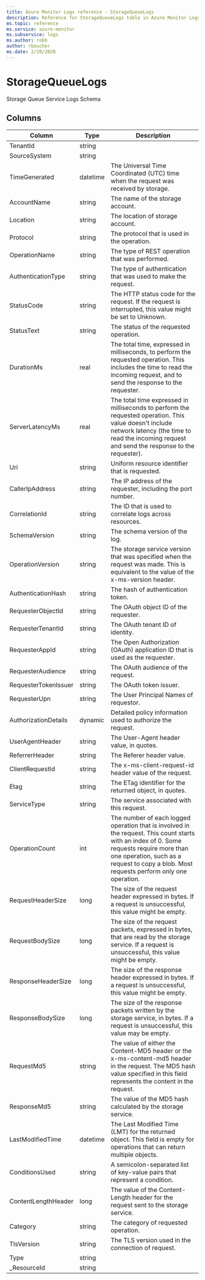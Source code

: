 ```yaml
---
title: Azure Monitor Logs reference - StorageQueueLogs
description: Reference for StorageQueueLogs table in Azure Monitor Logs.
ms.topic: reference
ms.service: azure-monitor
ms.subservice: logs
ms.author: robb
author: rboucher
ms.date: 2/20/2020
---
```


# StorageQueueLogs

 Storage Queue Service Logs Schema

## Columns

|Column|Type|Description|
|---|---|---|
|TenantId|string||
|SourceSystem|string||
|TimeGenerated|datetime|The Universal Time Coordinated (UTC) time when the request was received by storage.|
|AccountName|string|The name of the storage account.|
|Location|string|The location of storage account.|
|Protocol|string|The protocol that is used in the operation.|
|OperationName|string|The type of REST operation that was performed.|
|AuthenticationType|string|The type of authentication that was used to make the request.|
|StatusCode|string|The HTTP status code for the request. If the request is interrupted, this value might be set to Unknown.|
|StatusText|string|The status of the requested operation.|
|DurationMs|real|The total time, expressed in milliseconds, to perform the requested operation. This includes the time to read the incoming request, and to send the response to the requester.|
|ServerLatencyMs|real|The total time expressed in milliseconds to perform the requested operation. This value doesn't include network latency (the time to read the incoming request and send the response to the requester).|
|Uri|string|Uniform resource identifier that is requested.|
|CallerIpAddress|string|The IP address of the requester, including the port number.|
|CorrelationId|string|The ID that is used to correlate logs across resources.|
|SchemaVersion|string|The schema version of the log.|
|OperationVersion|string|The storage service version that was specified when the request was made. This is equivalent to the value of the x-ms-version header.|
|AuthenticationHash|string|The hash of authentication token.|
|RequesterObjectId|string|The OAuth object ID of the requester.|
|RequesterTenantId|string|The OAuth tenant ID of identity.|
|RequesterAppId|string|The Open Authorization (OAuth) application ID that is used as the requester.|
|RequesterAudience|string|The OAuth audience of the request.|
|RequesterTokenIssuer|string|The OAuth token issuer.|
|RequesterUpn|string|The User Principal Names of requestor.|
|AuthorizationDetails|dynamic|Detailed policy information used to authorize the request.|
|UserAgentHeader|string|The User-Agent header value, in quotes.|
|ReferrerHeader|string|The Referer header value.|
|ClientRequestId|string|The x-ms-client-request-id header value of the request.|
|Etag|string|The ETag identifier for the returned object, in quotes.|
|ServiceType|string|The service associated with this request.|
|OperationCount|int|The number of each logged operation that is involved in the request. This count starts with an index of 0. Some requests require more than one operation, such as a request to copy a blob. Most requests perform only one operation.|
|RequestHeaderSize|long|The size of the request header expressed in bytes. If a request is unsuccessful, this value might be empty.|
|RequestBodySize|long|The size of the request packets, expressed in bytes, that are read by the storage service. If a request is unsuccessful, this value might be empty.|
|ResponseHeaderSize|long|The size of the response header expressed in bytes. If a request is unsuccessful, this value might be empty.|
|ResponseBodySize|long|The size of the response packets written by the storage service, in bytes. If a request is unsuccessful, this value may be empty.|
|RequestMd5|string|The value of either the Content-MD5 header or the x-ms-content-md5 header in the request. The MD5 hash value specified in this field represents the content in the request.|
|ResponseMd5|string|The value of the MD5 hash calculated by the storage service.|
|LastModifiedTime|datetime|The Last Modified Time (LMT) for the returned object. This field is empty for operations that can return multiple objects.|
|ConditionsUsed|string|A semicolon-separated list of key-value pairs that represent a condition.|
|ContentLengthHeader|long|The value of the Content-Length header for the request sent to the storage service.|
|Category|string|The category of requested operation.|
|TlsVersion|string|The TLS version used in the connection of request.|
|Type|string||
|_ResourceId|string||
